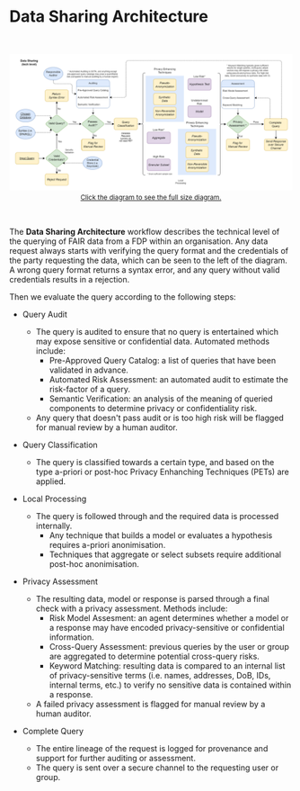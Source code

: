 # Data Sharing Architecture

</br>

<p align = "center">
<a href=".\_static\img\techdatasharing.png">
<img src=".\_static\img\techdatasharing.png" width="740" />
</br>
 <small>Click the diagram to see the full size diagram.</small>
</a>
</p>

</br>

The **Data Sharing Architecture** workflow describes the technical level of the querying of FAIR data from a FDP within an organisation. Any data request always starts with verifying the query format and the credentials of the party requesting the data, which can be seen to the left of the diagram. A wrong query format returns a syntax error, and any query without valid credentials results in a rejection.

Then we evaluate the query according to the following steps:
* Query Audit
  * The query is audited to ensure that no query is entertained which may expose sensitive or confidential data. Automated methods include:
    *  Pre-Approved Query Catalog: a list of queries that have been validated in advance.
    *  Automated Risk Assessment: an automated audit to estimate the risk-factor of a query.
    *  Semantic Verification: an analysis of the meaning of queried components to determine privacy or confidentiality risk.
  * Any query that doesn't pass audit or is too high risk will be flagged for manual review by a human auditor.

* Query Classification
  * The query is classified towards a certain type, and based on the type a-priori or post-hoc Privacy Enhanching Techniques (PETs) are applied.

* Local Processing
  * The query is followed through and the required data is processed internally. 
    * Any technique that builds a model or evaluates a hypothesis requires a-priori anonimisation.
    * Techniques that aggregate or select subsets require additional post-hoc anonimisation.

* Privacy Assessment
  * The resulting data, model or response is parsed through a final check with a privacy assessment. Methods include:
    * Risk Model Assesment: an agent determines whether a model or a response may have encoded privacy-sensitive or confidential information.
    * Cross-Query Assessment: previous queries by the user or group are aggregated to determine potential cross-query risks.
    * Keyword Matching: resulting data is compared to an internal list of privacy-sensitive terms (i.e. names, addresses, DoB, IDs, internal terms, etc.) to verify no sensitive data is contained within a response.
  * A failed privacy assessment is flagged for manual review by a human auditor.
  
* Complete Query
  * The entire lineage of the request is logged for provenance and support for further auditing or assessment.
  * The query is sent over a secure channel to the requesting user or group.
